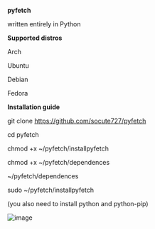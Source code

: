 **pyfetch**

written entirely in Python

**Supported distros**

Arch 

Ubuntu

Debian

Fedora

**Installation guide**

git clone https://github.com/socute727/pyfetch

cd pyfetch

chmod +x ~/pyfetch/installpyfetch

chmod +x ~/pyfetch/dependences

~/pyfetch/dependences

sudo ~/pyfetch/installpyfetch

(you also need to install python and python-pip)

![image](https://github.com/socute727/pyfetch/assets/152518983/a70c382f-e860-4221-a309-7ae9b415bcbc)
